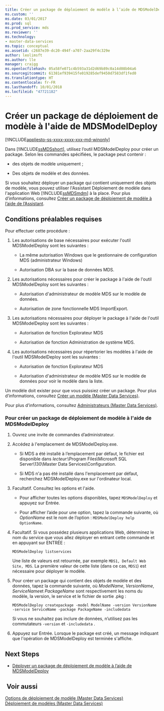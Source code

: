 ```yaml
---
title: Créer un package de déploiement de modèle à l’aide de MDSModelDeploy | Microsoft Docs
ms.custom: ''
ms.date: 03/01/2017
ms.prod: sql
ms.prod_service: mds
ms.reviewer: ''
ms.technology:
- master-data-services
ms.topic: conceptual
ms.assetid: c2687e39-dc20-494f-a707-2aa29f4c329e
author: leolimsft
ms.author: lle
manager: craigg
ms.openlocfilehash: 05a58fe071c4b593a31d2d69b89c0a14d08b04a6
ms.sourcegitcommit: 61381ef939415fe019285def9450d7583df1fed0
ms.translationtype: HT
ms.contentlocale: fr-FR
ms.lasthandoff: 10/01/2018
ms.locfileid: "47721182"
---
```

# <a name="create-a-model-deployment-package-by-using-mdsmodeldeploy"></a>Créer un package de déploiement de modèle à l'aide de MDSModelDeploy

[!INCLUDE[appliesto-ss-xxxx-xxxx-xxx-md-winonly](../includes/appliesto-ss-xxxx-xxxx-xxx-md-winonly.md)]

  Dans [!INCLUDE[ssMDSshort](../includes/ssmdsshort-md.md)], utilisez l’outil MDSModelDeploy pour créer un package. Selon les commandes spécifiées, le package peut contenir :  
  
-   des objets de modèle uniquement ;  
  
-   Des objets de modèle et des données.  
  
 Si vous souhaitez déployer un package qui contient uniquement des objets de modèle, vous pouvez utiliser l'Assistant Déploiement de modèle dans l'application Web [!INCLUDE[ssMDSmdm](../includes/ssmdsmdm-md.md)] à la place. Pour plus d’informations, consultez [Créer un package de déploiement de modèle à l’aide de l’Assistant](../master-data-services/create-a-model-deployment-package-by-using-the-wizard.md).  
  
## <a name="prerequisites"></a>Conditions préalables requises  
 Pour effectuer cette procédure :  
  
1.  Les autorisations de base nécessaires pour exécuter l'outil MDSModelDeploy sont les suivantes :  
  
    -   La même autorisation Windows que le gestionnaire de configuration MDS (administrateur Windows)  
  
    -   Autorisation DBA sur la base de données MDS.  
  
2.  Les autorisations nécessaires pour créer le package à l'aide de l'outil MDSModelDeploy sont les suivantes :  
  
    -   Autorisation d'administrateur de modèle MDS sur le modèle de données.  
  
    -   Autorisation de zone fonctionnelle MDS ImportExport.  
  
3.  Les autorisations nécessaires pour déployer le package à l'aide de l'outil MDSModelDeploy sont les suivantes :  
  
    -   Autorisation de fonction Explorateur MDS  
  
    -   Autorisation de fonction Administration de système MDS.  
  
4.  Les autorisations nécessaires pour répertorier les modèles à l'aide de l'outil MDSModelDeploy sont les suivantes :  
  
    -   Autorisation de fonction Explorateur MDS  
  
    -   Autorisation d'administrateur de modèle MDS sur le modèle de données pour voir le modèle dans la liste.  
  
 Un modèle doit exister pour que vous puissiez créer un package. Pour plus d’informations, consultez [Créer un modèle &#40;Master Data Services&#41;](../master-data-services/create-a-model-master-data-services.md).  
  
 Pour plus d’informations, consultez [Administrateurs &#40;Master Data Services&#41;](../master-data-services/administrators-master-data-services.md).  
  
### <a name="to-create-a-model-deployment-package-by-using-mdsmodeldeploy"></a>Pour créer un package de déploiement de modèle à l'aide de MDSModelDeploy  
  
1.  Ouvrez une invite de commandes d’administrateur.  
  
2.  Accédez à l'emplacement de MDSModelDeploy.exe.  
  
    -   Si MDS a été installé à l’emplacement par défaut, le fichier est disponible dans *lecteur*:\Program Files\Microsoft SQL Server\130\Master Data Services\Configuration.  
  
    -   Si MDS n'a pas été installé dans l'emplacement par défaut, recherchez MDSModelDeploy.exe sur l'ordinateur local.  
  
3.  Facultatif. Consultez les options et l'aide.  
  
    -   Pour afficher toutes les options disponibles, tapez `MDSModelDeploy` et appuyez sur Entrée.  
  
    -   Pour afficher l’aide pour une option, tapez la commande suivante, où *OptionName* est le nom de l’option : `MDSModelDeploy help OptionName`.  
  
4.  Facultatif. Si vous possédez plusieurs applications Web, déterminez le nom du service que vous allez déployer en entrant cette commande et en appuyant sur ENTRÉE :  
  
    ```  
    MDSModelDeploy listservices  
    ```  
  
     Une liste de valeurs est retournée, par exemple `MDS1, Default Web Site, MDS`. La première valeur de cette liste (dans ce cas, `MDS1`) est nécessaire pour déployer le modèle.  
  
5.  Pour créer un package qui contient des objets de modèle et des données, tapez la commande suivante, où *ModelName*, *VersionName*, *ServiceName*et *PackageName* sont respectivement les noms du modèle, la version, le service et le fichier de sortie .pkg :  
  
    ```  
    MDSModelDeploy createpackage -model ModelName -version VersionName -service ServiceName -package PackageName -includedata  
    ```  
  
     Si vous ne souhaitez pas inclure de données, n’utilisez pas les commutateurs `-version` et `-includedata` .  
  
6.  Appuyez sur Entrée. Lorsque le package est créé, un message indiquant que l'opération de MDSModelDeploy est terminée s'affiche.  
  
## <a name="next-steps"></a>Next Steps  
  
-   [Déployer un package de déploiement de modèle à l’aide de MDSModelDeploy](../master-data-services/deploy-a-model-deployment-package-by-using-mdsmodeldeploy.md)  
  
## <a name="see-also"></a> Voir aussi  
 [Options de déploiement de modèle &#40;Master Data Services&#41;](../master-data-services/model-deployment-options-master-data-services.md)   
 [Déploiement de modèles &#40;Master Data Services&#41;](../master-data-services/deploying-models-master-data-services.md)  
  
  
